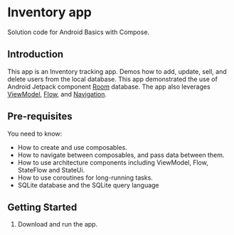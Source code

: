 Inventory app
==================================

Solution code for Android Basics with Compose.

Introduction
------------

This app is an Inventory tracking app. Demos how to add, update, sell, and delete users from the local database.
This app demonstrated the use of Android Jetpack component [Room](https://developer.android.com/training/data-storage/room) database.
The app also leverages [ViewModel](https://developer.android.com/topic/libraries/architecture/viewmodel),
[Flow](https://developer.android.com/kotlin/flow),
and [Navigation](https://developer.android.com/topic/libraries/architecture/navigation/).

Pre-requisites
--------------

You need to know:
- How to create and use composables.
- How to navigate between composables, and pass data between them.
- How to use architecture components including ViewModel, Flow, StateFlow and StateUi.
- How to use coroutines for long-running tasks.
- SQLite database and the SQLite query language


Getting Started
---------------

1. Download and run the app.

